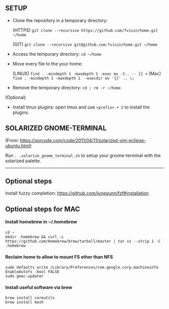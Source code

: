 ## SETUP
* Clone the repository in a temporary directory:

  (HTTPS) `git clone --recursive https://github.com/fvisin/home.git ~/home`
  
  (GIT) `git clone --recursive git@github.com:fvisin/home.git ~/home`

* Access the temporary directory: `cd ~/home`

* Move every file to the your home:

  (LINUX) `find . -mindepth 1 -maxdepth 1 -exec mv -t.. -- {} +`
  (Mac) `find . -mindepth 1 -maxdepth 1  -execdir mv '{}' .. \;`
  
* Remove the temporary directory: `cd ; rm -r ~/home`

(Optional)
* Install tmux plugins: open tmux and use `<prefix> + I` to install the plugins.

## SOLARIZED GNOME-TERMINAL
(From: https://xorcode.com/code/2011/04/11/solarized-vim-eclipse-ubuntu.html)

Run `. .solarize_gnome_terminal.sh` to setup your gnome-terminal with the
solarized palette.

---

## Optional steps
Install fuzzy completion:
https://github.com/junegunn/fzf#installation

## Optional steps for MAC
#### Install homebrew in ~/.homebrew
```
cd ~
mkdir .homebrew && curl -L https://github.com/Homebrew/brew/tarball/master | tar xz --strip 1 -C .homebrew
```

#### Reclaim home to allow to mount FS other than NFS
```
sudo defaults write /Library/Preferences/com.google.corp.machineinfo EnableAutofs -bool FALSE
sudo gmac-updater
```

#### Install useful software via brew
```
brew install coreutils
brew install mosh
```
